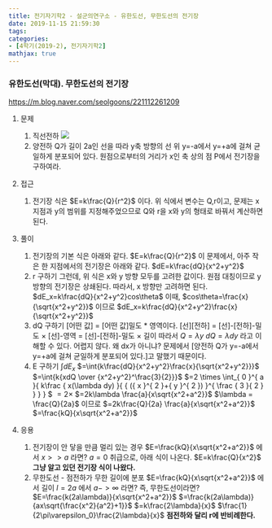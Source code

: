 ```yaml
---
title: 전기자기학2 - 설군의연구소 - 유한도선, 무한도선의 전기장
date: 2019-11-15 21:59:30
tags:
categories:
- [4학기(2019-2), 전기자기학2]
mathjax: true
---
```


### 유한도선(막대). 무한도선의 전기장

https://m.blog.naver.com/seolgoons/221112261209

1. 문제
    1. 직선전하
    ![](/images/전기자기학2/설군_직선전하.jpg)
    1. 양전하 Q가 길이 2a인 선을 따라 y축 방향의 선 위 y=-a에서 y=+a에 걸쳐 균일하게 분포되어 있다.
    원점으로부터의 거리가 x인 축 상의 점 P에서 전기장을 구하여라.

1. 접근
    1. 전기장 식은 $E=k\frac{Q}{r^2}$ 이다.
    위 식에서 변수는 Q,r이고,
    문제는 x 지점과 y의 범위를 지정해주었으므로
    Q와 r을 x와 y의 형태로 바꿔서 계산하면 된다.

1. 풀이
    1. 전기장의 기본 식은 아래와 같다.
    $E=k\frac{Q}{r^2}$
    이 문제에서, 아주 작은 한 지점에서의 전기장은 아래와 같다.
    $dE=k\frac{dQ}{x^2+y^2}$
    1. r 구하기
    그런데, 위 식은 x와 y 방향 모두를 고려한 값이다.
    원점 대칭이므로 y 방향의 전기장은 상쇄된다.
    따라서, x 방향만 고려하면 된다.
    $dE_x=k\frac{dQ}{x^2+y^2}cos\theta$
    이때, $cos\theta=\frac{x}{\sqrt{x^2+y^2}}$ 이므로
    $dE_x=k\frac{dQ}{x^2+y^2}\frac{x}{\sqrt{x^2+y^2}}$
    1. dQ 구하기
    [어떤 값] = [어떤 값]밀도 * 영역이다.
    [선][전하]
    = [선]-[전하]-밀도 $\times$ [선]-영역
    = [선]-[전하]-밀도 $\times$ 길이
    따라서
    $Q=\lambda y$
    $dQ=\lambda dy$
    라고 이해할 수 있다. 어렵지 않다.
    왜 dx가 아니냐? 문제에서 [양전하 Q가 y=-a에서 y=+a에 걸쳐 균일하게 분포되어 있다.]고 말했기 때문이다.
    1. E 구하기
    $\int{dE_x}$
    $=\int{k\frac{dQ}{x^2+y^2}\frac{x}{\sqrt{x^2+y^2}}}$
    $=\int{k{xdQ \over {x^2+y^2}^\frac{3}{2}}}$
    $=2 \times \int_{ 0 }^{ a }{ k\frac { x(\lambda dy) }{ { ({ x }^{ 2 }+{ y }^{ 2 }) }^{ \frac { 3 }{ 2 }  } }  } $
    $=2 \times$
    $=2k\lambda \frac{a}{x\sqrt{x^2+a^2}}$
    $\lambda = \frac{Q}{2a}$
    이므로
    $=2k\frac{Q}{2a} \frac{a}{x\sqrt{x^2+a^2}}$
    $=\frac{kQ}{x\sqrt{x^2+a^2}}$

1. 응용
    1. 전기장이 안 닿을 만큼 멀리 있는 경우
    $E=\frac{kQ}{x\sqrt{x^2+a^2}}$ 에서
    $x>>a$ 라면? $a=0$ 취급으로, 아래 식이 나온다.
    $E=k\frac{Q}{x^2}$
    **그냥 알고 있던 전기장 식이 나왔다.**
    1. 무한도선 - 점전하가 무한 길이에 분포
     $E=\frac{kQ}{x\sqrt{x^2+a^2}}$ 에서
     길이 $l=2a$ 에서 $a->\infty$ 라면? 즉, 무한도선이라면?
     $E=\frac{k(2a\lambda)}{x\sqrt{x^2+a^2}}$
     $=\frac{k(2a\lambda)}{ax\sqrt{\frac{x^2}{a^2}+1}}$
     $=k\frac{2\lambda}{x}$
     $\frac{1}{2\pi\varepsilon_0}\frac{2\lambda}{x}$
    **점전하와 달리 r에 반비례한다.**
